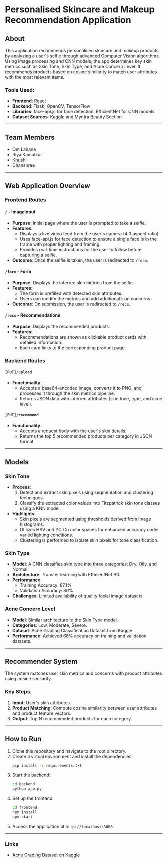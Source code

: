 # Personalised Skincare and Makeup Recommendation Application

## About
This application recommends personalised skincare and makeup products by analyzing a user's selfie through advanced Computer Vision algorithms. Using image processing and CNN models, the app determines key skin metrics such as Skin Tone, Skin Type, and Acne Concern Level. It recommends products based on cosine similarity to match user attributes with the most relevant items.

### Tools Used:
- **Frontend**: React  
- **Backend**: Flask, OpenCV, TensorFlow  
- **Libraries**: face-api.js for face detection, EfficientNet for CNN models  
- **Dataset Sources**: Kaggle and Myntra Beauty Section  

---

## Team Members

- Om Lahane
- Riya Kamatkar 
- Khushi  
- Dhanshree  

---

## Web Application Overview

### Frontend Routes

#### `/` - ImageInput
- **Purpose**: Initial page where the user is prompted to take a selfie.
- **Features**: 
  - Displays a live video feed from the user's camera (4:3 aspect ratio).
  - Uses face-api.js for face detection to ensure a single face is in the frame with proper lighting and framing.
  - Provides real-time instructions for the user to follow before capturing a selfie.
- **Outcome**: Once the selfie is taken, the user is redirected to `/form`.

#### `/form` - Form
- **Purpose**: Displays the inferred skin metrics from the selfie.
- **Features**: 
  - The form is prefilled with detected skin attributes.
  - Users can modify the metrics and add additional skin concerns.
- **Outcome**: On submission, the user is redirected to `/recs`.

#### `/recs` - Recommendations
- **Purpose**: Displays the recommended products.
- **Features**:
  - Recommendations are shown as clickable product cards with detailed information.
  - Each card links to the corresponding product page.

### Backend Routes

#### `[PUT]/upload`
- **Functionality**: 
  - Accepts a base64-encoded image, converts it to PNG, and processes it through the skin metrics pipeline.
  - Returns JSON data with inferred attributes (skin tone, type, and acne level).

#### `[PUT]/recommend`
- **Functionality**: 
  - Accepts a request body with the user's skin details.
  - Returns the top 5 recommended products per category in JSON format.

---

## Models

### Skin Tone
- **Process**:
  1. Detect and extract skin pixels using segmentation and clustering techniques.
  2. Classify the extracted color values into Fitzpatrick skin tone classes using a KNN model.
- **Highlights**:
  - Skin pixels are segmented using thresholds derived from image histograms.
  - Utilizes HSV and YCrCb color spaces for enhanced accuracy under varied lighting conditions.
  - Clustering is performed to isolate skin pixels for tone classification.

### Skin Type
- **Model**: A CNN classifies skin type into three categories: Dry, Oily, and Normal.
- **Architecture**: Transfer learning with EfficientNet B0.
- **Performance**: 
  - Training Accuracy: 87.1%
  - Validation Accuracy: 80%
- **Challenges**: Limited availability of quality facial image datasets.

### Acne Concern Level
- **Model**: Similar architecture to the Skin Type model.
- **Categories**: Low, Moderate, Severe.
- **Dataset**: Acne Grading Classification Dataset from Kaggle.
- **Performance**: Achieved 68% accuracy on training and validation datasets.

---

## Recommender System

The system matches user skin metrics and concerns with product attributes using cosine similarity. 

### Key Steps:
1. **Input**: User's skin attributes.
2. **Product Matching**: Compute cosine similarity between user attributes and product feature vectors.
3. **Output**: Top N recommended products for each category.

---

## How to Run

1. Clone this repository and navigate to the root directory.
2. Create a virtual environment and install the dependencies:
    ```bash
    pip install -r requirements.txt
    ```
3. Start the backend:
    ```bash
    cd backend
    python app.py
    ```
4. Set up the frontend:
    ```bash
    cd frontend
    npm install
    npm start
    ```
5. Access the application at `http://localhost:3000`.

---

### Links

- [Acne Grading Dataset on Kaggle](https://www.kaggle.com/rutviklathiyateksun/acne-grading-classificationdataset)
